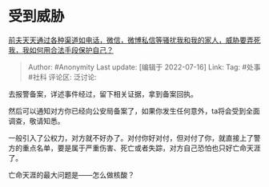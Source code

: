 # 受到威胁
[前夫天天通过各种渠道如电话，微信，微博私信等骚扰我和我的家人，威胁要弄死我，我如何用合法手段保护自己？](https://www.zhihu.com/question/49674602/answer/2576693746)

> Author: #Anonymity
> Last update: [编辑于 2022-07-16]
> Link:
> Tag: #处事 #社科
> 评论区:
> 泛讨论:

去报警备案，详述事件经过，留下相关证据，拿到备案回执。

然后可以通知对方你已经向公安局备案了，如果你发生任何意外，ta将会受到全面调查，敬请知悉。

一般引入了公权力，对方就不好办了。对付你好对付，但对付了你，就直接上了警方的重点名单，要是属于严重伤害、死亡或者失踪，对方自己恐怕也只好亡命天涯了。

亡命天涯的最大问题是——怎么做核酸？
